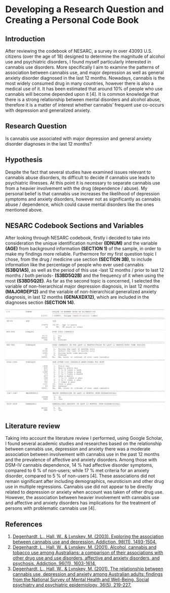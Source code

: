 # Developing a Research Question and Creating a Personal Code Book

## Introduction
After reviewing the codebook of NESARC, a survey in over  43093 U.S. citizens (over the age of 18) designed to determine the magnitude  of alcohol use and psychiatric disorders, I found myself particularly interested in cannabis use disorders. More specifically I aim to examine the  patterns of association between cannabis use, and major depression as well as general anxiety disorder diagnosed in the last 12 months. Nowadays, cannabis is the most widely consumed drug in many countries, however there is also a medical use of it. It has been estimated that around 10% of people who use cannabis will become depended upon it [4]. It is common knowledge that there is a strong relationship between mental disorders and alcohol abuse, therefore it is a matter of interest whether cannabis’ frequent use co-occurs with depression and generalized anxiety.

## Research Question
Is cannabis use associated with major depression and general anxiety disorder diagnoses in the last 12 months?

## Hypothesis
Despite the fact that several studies have examined issues relevant to cannabis abuse disorders, its difficult to decide if cannabis use leads to psychiatric illnesses. At this point it is necessary to separate cannabis use from a heavier involvement with the drug (dependence / abuse). My personal belief is that cannabis use increases the likelihood of depression symptoms and anxiety disorders, however not as significantly as cannabis abuse / dependence, which could cause mental disorders like the ones mentioned above.

## NESARC Codebook Sections and Variables
After looking through NESARC codebook, firstly i decided to take into consideration the unique identification number **(IDNUM)** and the variable **(AGE)** from background information **(SECTION 1)** of the sample, in order to make my findings more reliable. Furthermore for my first question topic I chose, from the drug / medicine use section **(SECTION 3B)**, to include information like the percentage of people who ever used cannabis **(S3BQ1A5)**, as well as the period of this use -last 12 months / prior to last 12 months / both periods- **(S3BD5Q2B)** and the frequency of it when using the most **(S3BD5Q2E)**. As far as the second topic is concerned, I selected the variable of non-hierarchical major depression diagnosis, in last 12 months **(MAJORDEP12)** and the variable of non-hierarchical generalized anxiety diagnosis, in last 12 months **(GENAXDX12)**, which are included in the diagnoses section **(SECTION 14)**.

![IDNUM](https://github.com/mchayan/Data-Management-and-Visualization/blob/master/Week%201/Image/1.png)
![AGE](https://github.com/mchayan/Data-Management-and-Visualization/blob/master/Week%201/Image/2.png)
![ever used cannabis](https://github.com/mchayan/Data-Management-and-Visualization/blob/master/Week%201/Image/3.png)
![period](https://github.com/mchayan/Data-Management-and-Visualization/blob/master/Week%201/Image/4.png)
![frequency](https://github.com/mchayan/Data-Management-and-Visualization/blob/master/Week%201/Image/5.png)
![major depression](https://github.com/mchayan/Data-Management-and-Visualization/blob/master/Week%201/Image/6.png)
![general anxiety](https://github.com/mchayan/Data-Management-and-Visualization/blob/master/Week%201/Image/7.png)

## Literature review
Taking into account the literature review I performed, using  Google Scholar, I found several academic studies and researches based on the relationship between cannabis use, depression and anxiety there was a moderate association between involvement with cannabis use in the past 12 months and the prevalence of affective and anxiety disorders. Among those with DSM-IV cannabis dependence, 14 % had affective disorder symptoms, compared to 6 % of non-users; while 17 % met criteria for an anxiety disorder, compared to 5 % of non-users [4]. These associations did not remain significant after including demographics, neuroticism and other drug use in multiple regressions. Cannabis use did not appear to be directly related to depression or anxiety when account was taken of other drug use. However, the association between heavier involvement with cannabis use and affective and anxiety disorders has implications for the treatment of persons with problematic cannabis use [4].

## References
1. [Degenhardt, L., Hall, W., & Lynskey, M. (2003). Exploring the association  between cannabis use and depression. Addiction, 98(11), 1493-1504.](https://pdfs.semanticscholar.org/cf3e/289629ee0c026fb25adc4c412bfed091e39e.pdf)
2. [Degenhardt, L., Hall, W., & Lynskey, M. (2001). Alcohol, cannabis and tobacco use among Australians: a comparison of their associations with other drug use and use disorders, affective and anxiety disorders, and psychosis. Addiction, 96(11), 1603-1614.](http://www.biblioteca.cij.gob.mx/articulos/PatronDeUsoYDependencia/Alcohol,CannabisAndTobaccoUseAmongAustralians.pdf)
3. [Degenhardt, L., Hall, W., & Lynskey, M. (2001). The relationship between cannabis use, depression and anxiety among Australian adults: findings from the National Survey of Mental Health and Well-Being. Social psychiatry and psychiatric epidemiology, 36(5), 219-227. ](https://link.springer.com/article/10.1007/s001270170052?utm_medium=affiliate&utm_source=commission_junction&utm_campaign=3_nsn6445_brand_PID4003003&utm_content=de_textlink)
